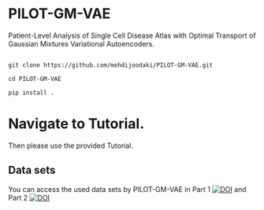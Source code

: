 # PILOT-GM-VAE

Patient-Level Analysis of Single Cell Disease Atlas with Optimal Transport of Gaussian Mixtures Variational Autoencoders.

```terminal

git clone https://github.com/mehdijoodaki/PILOT-GM-VAE.git

cd PILOT-GM-VAE

pip install .
```

# Navigate to Tutorial.

Then please use the provided Tutorial.


## Data sets

You can access the used data sets by PILOT-GM-VAE in Part 1 [![DOI](https://zenodo.org/badge/DOI/10.5281/zenodo.4740646.svg)](https://zenodo.org/records/8370081) and  Part 2 [![DOI](https://zenodo.org/badge/DOI/10.5281/zenodo.4740646.svg)](https://zenodo.org/records/7957118)


